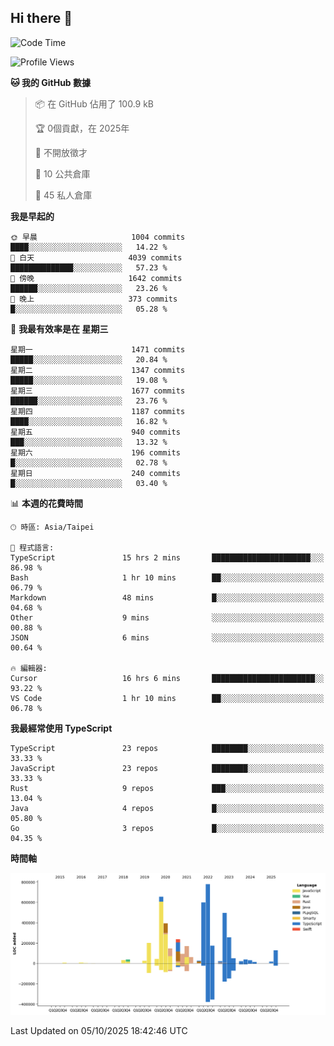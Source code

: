 ## Hi there 👋

<!--START_SECTION:waka-->
![Code Time](http://img.shields.io/badge/Code%20Time-548%20hrs%205%20mins-blue)

![Profile Views](http://img.shields.io/badge/%E5%80%8B%E4%BA%BA%E9%A0%81%E9%9D%A2%E7%80%8F%E8%A6%BD%E6%AC%A1%E6%95%B8-0-blue)

**🐱 我的 GitHub 數據** 

> 📦 在 GitHub 佔用了 100.9 kB 
 > 
> 🏆  0個貢獻，在 2025年
 > 
> 🚫 不開放徵才
 > 
> 📜 10 公共倉庫 
 > 
> 🔑 45 私人倉庫 
 > 
**我是早起的** 

```text
🌞 早晨                     1004 commits        ████░░░░░░░░░░░░░░░░░░░░░   14.22 % 
🌆 白天                     4039 commits        ██████████████░░░░░░░░░░░   57.23 % 
🌃 傍晚                     1642 commits        ██████░░░░░░░░░░░░░░░░░░░   23.26 % 
🌙 晚上                     373 commits         █░░░░░░░░░░░░░░░░░░░░░░░░   05.28 % 
```
📅 **我最有效率是在 星期三** 

```text
星期一                      1471 commits        █████░░░░░░░░░░░░░░░░░░░░   20.84 % 
星期二                      1347 commits        █████░░░░░░░░░░░░░░░░░░░░   19.08 % 
星期三                      1677 commits        ██████░░░░░░░░░░░░░░░░░░░   23.76 % 
星期四                      1187 commits        ████░░░░░░░░░░░░░░░░░░░░░   16.82 % 
星期五                      940 commits         ███░░░░░░░░░░░░░░░░░░░░░░   13.32 % 
星期六                      196 commits         █░░░░░░░░░░░░░░░░░░░░░░░░   02.78 % 
星期日                      240 commits         █░░░░░░░░░░░░░░░░░░░░░░░░   03.40 % 
```


📊 **本週的花費時間** 

```text
🕑︎ 時區: Asia/Taipei

💬 程式語言: 
TypeScript               15 hrs 2 mins       ██████████████████████░░░   86.98 % 
Bash                     1 hr 10 mins        ██░░░░░░░░░░░░░░░░░░░░░░░   06.79 % 
Markdown                 48 mins             █░░░░░░░░░░░░░░░░░░░░░░░░   04.68 % 
Other                    9 mins              ░░░░░░░░░░░░░░░░░░░░░░░░░   00.88 % 
JSON                     6 mins              ░░░░░░░░░░░░░░░░░░░░░░░░░   00.64 % 

🔥 編輯器: 
Cursor                   16 hrs 6 mins       ███████████████████████░░   93.22 % 
VS Code                  1 hr 10 mins        ██░░░░░░░░░░░░░░░░░░░░░░░   06.78 % 
```

**我最經常使用 TypeScript** 

```text
TypeScript               23 repos            ████████░░░░░░░░░░░░░░░░░   33.33 % 
JavaScript               23 repos            ████████░░░░░░░░░░░░░░░░░   33.33 % 
Rust                     9 repos             ███░░░░░░░░░░░░░░░░░░░░░░   13.04 % 
Java                     4 repos             █░░░░░░░░░░░░░░░░░░░░░░░░   05.80 % 
Go                       3 repos             █░░░░░░░░░░░░░░░░░░░░░░░░   04.35 % 
```



**時間軸**

![Lines of Code chart](https://raw.githubusercontent.com/jos61404/jos61404/main/assets/bar_graph.png)


 Last Updated on 05/10/2025 18:42:46 UTC
<!--END_SECTION:waka-->



<!--
**jos61404/jos61404** is a ✨ _special_ ✨ repository because its `README.md` (this file) appears on your GitHub profile.

Here are some ideas to get you started:

- 🔭 I’m currently working on ...
- 🌱 I’m currently learning ...
- 👯 I’m looking to collaborate on ...
- 🤔 I’m looking for help with ...
- 💬 Ask me about ...
- 📫 How to reach me: ...
- 😄 Pronouns: ...
- ⚡ Fun fact: ...
-->

